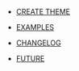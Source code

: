 * [CREATE THEME](create_theme/)

* [EXAMPLES](examples/)

* [CHANGELOG](packages/evokit/CHANGELOG.md)

* [FUTURE](future/)
